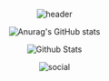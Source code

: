 <div align='center'>
  
![header](https://capsule-render.vercel.app/api?type=waving&color=auto&height=165&section=header&text=Cheolwoong%20Choi&fontSize=80&fontAlign=60)

  
<!-- [![Top Langs](https://github-readme-stats.vercel.app/api/top-langs/?username=Owen-Choi&layout=compact&theme=onedark)](https://github.com/anuraghazra/github-readme-stats)  -->

![Anurag's GitHub stats](https://github-readme-stats.vercel.app/api?username=owen-choi&show_icons=true&theme=radical&count_private=true)  


![Github Stats](https://github-readme-streak-stats.herokuapp.com/?user=Owen-Choi&theme=highcontrast&hide_border=false&fire=red&sideNums=red)<br/>
  
![social](https://user-images.githubusercontent.com/82303989/208237842-bba94fce-6751-4791-8b3c-ae55096f4035.gif)
</div>

<!-- -----------
<div align="center">
<img align="left" src="https://github-readme-stats.vercel.app/api?username=Owen-Choi&show_icons=true&theme=apprentice&count_private=true&exclude_repo=clone-web-scrapper,clone-zoom&hide=Procfile&layout=compact&langs_count=8"/>  
</div>
<div align="center">
<img align="left" src="https://github-readme-streak-stats.herokuapp.com/?user=Owen-Choi&theme=dark&hide_border=true&fire=red&sideNums=red&exclude_repo=clone-web-scrapper,clone-zoom&hide=Procfile&layout=compact&langs_count=8"/>
</div> 
  
<div align="left">  
![social](https://user-images.githubusercontent.com/82303989/208237842-bba94fce-6751-4791-8b3c-ae55096f4035.gif)   
</div>
  
----------- -->
